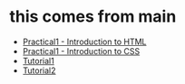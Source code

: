 # this comes from main 
* [Practical1 - Introduction to HTML](https://github.com/kahshiu/course_web_design/wiki/Practical-1:-Introduction-to-HTML)
* [Practical1 - Introduction to CSS](https://github.com/kahshiu/course_web_design/wiki/Practical-1:-Introduction-to-CSS)
* [Tutorial1]()
* [Tutorial2]()
